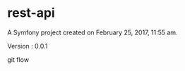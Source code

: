 rest-api
========

A Symfony project created on February 25, 2017, 11:55 am.

Version : 0.0.1

git flow
